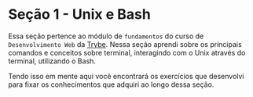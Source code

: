 # Seção 1 - Unix e Bash

Essa seção pertence ao módulo de `fundamentos` do curso  de `` Desenvolvimento Web`` da [Trybe](https://www.betrybe.com/). Nessa seção aprendi sobre os principais comandos e conceitos sobre terminal, interagindo com o Unix através do terminal, utilizando o Bash.


Tendo isso em mente aqui você encontrará os exercícios que desenvolvi para fixar os conhecimentos que adquiri ao longo dessa seção.
